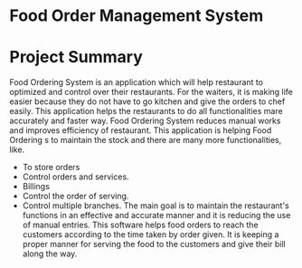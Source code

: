 <h1> Food Order Management System <h1>

# Project Summary

Food Ordering System is an application which will help restaurant to optimized and control over their restaurants. For the waiters, it is making life easier because they do not have to go kitchen and give the orders to chef easily.
This application helps the restaurants to do all functionalities mare accurately and faster way. Food Ordering System reduces manual works and improves efficiency of restaurant.
This application is helping Food Ordering s to maintain the stock and
there are many more functionalities, like.
-	To store orders
-	Control orders and services.
-	Billings
-	Control the order of serving.
-	Control multiple branches.
The main goal is to maintain the restaurant's functions in an effective and accurate manner and it is reducing the use of manual entries. This software helps food orders to reach the customers according to the time taken by order given. It is keeping a proper manner for serving the food to the customers and give their bill along the way.


